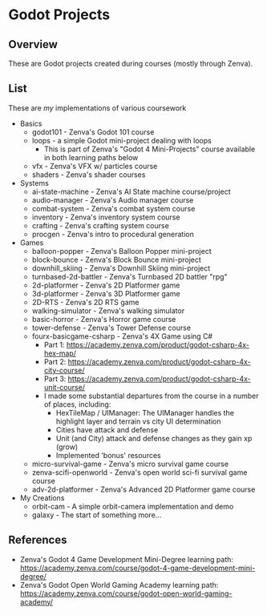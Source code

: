# Godot Projects

## Overview
These are Godot projects created during courses (mostly through Zenva).

## List
These are _my_ implementations of various coursework

* Basics
  * godot101 - Zenva's Godot 101 course
  * loops - a simple Godot mini-project dealing with loops
    * This is part of Zenva's "Godot 4 Mini-Projects" course available in both learning paths below
  * vfx - Zenva's VFX w/ particles course
  * shaders - Zenva's shader courses
* Systems
  * ai-state-machine - Zenva's AI State machine course/project
  * audio-manager - Zenva's Audio manager course
  * combat-system - Zenva's combat system course
  * inventory - Zenva's inventory system course
  * crafting - Zenva's crafting system course
  * procgen - Zenva's intro to procedural generation
* Games
  * balloon-popper - Zenva's Balloon Popper mini-project
  * block-bounce - Zenva's Block Bounce mini-project
  * downhill_skiing - Zenva's Downhill Skiing mini-project
  * turnbased-2d-battler - Zenva's Turnbased 2D battler "rpg"
  * 2d-platformer - Zenva's 2D Platformer game
  * 3d-platformer - Zenva's 3D Platformer game
  * 2D-RTS - Zenva's 2D RTS game
  * walking-simulator - Zenva's walking simulator
  * basic-horror - Zenva's Horror game course
  * tower-defense - Zenva's Tower Defense course
  * fourx-basicgame-csharp - Zenva's 4X Game using C#
    * Part 1: https://academy.zenva.com/product/godot-csharp-4x-hex-map/
    * Part 2: https://academy.zenva.com/product/godot-csharp-4x-city-course/
    * Part 3: https://academy.zenva.com/product/godot-csharp-4x-unit-course/
    * I made some substantial departures from the course in a number of places, including:
      * HexTileMap / UIManager: The UIManager handles the highlight layer and terrain vs city UI determination
      * Cities have attack and defense
      * Unit (and City) attack and defense changes as they gain xp (grow)
      * Implemented 'bonus' resources
  * micro-survival-game - Zenva's micro survival game course
  * zenva-scifi-openworld - Zenva's open world sci-fi survival game course
  * adv-2d-platformer - Zenva's Advanced 2D Platformer game course
* My Creations
  * orbit-cam - A simple orbit-camera implementation and demo
  * galaxy - The start of something more...

## References
* Zenva's Godot 4 Game Development Mini-Degree learning path: https://academy.zenva.com/course/godot-4-game-development-mini-degree/
* Zenva's Godot Open World Gaming Academy learning path: https://academy.zenva.com/course/godot-open-world-gaming-academy/
